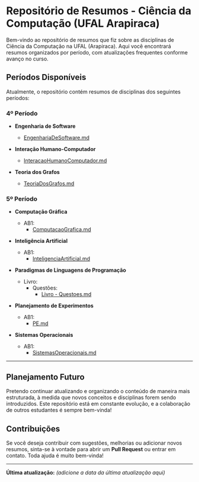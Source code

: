 # Repositório de Resumos - Ciência da Computação (UFAL Arapiraca)

Bem-vindo ao repositório de resumos que fiz sobre as disciplinas de Ciência da Computação na UFAL (Arapiraca). Aqui você encontrará resumos organizados por período, com atualizações frequentes conforme avanço no curso.

## Períodos Disponíveis

Atualmente, o repositório contém resumos de disciplinas dos seguintes períodos:

### 4º Período

- **Engenharia de Software**
  - [EngenhariaDeSoftware.md](./4º%20periodo/EngenhariaDeSoftware/EngenhariaDeSoftware.md)

- **Interação Humano-Computador**
  - [InteracaoHumanoComputador.md](./4º%20periodo/InteracaoHumanoComputador/InteracaoHumanoComputador.md)

- **Teoria dos Grafos**
  - [TeoriaDosGrafos.md](./4º%20periodo/TeoriaDosGrafos/TeoriaDosGrafos.md)


### 5º Período

- **Computação Gráfica**
  - AB1:
    - [ComputacaoGrafica.md](./5º%20periodo/ComputacaoGrafica/AB1/ComputacaoGrafica.md)

  
- **Inteligência Artificial**
  - AB1:
    - [InteligenciaArtificial.md](./5º%20periodo/InteligenciaArtificial/AB1/InteligenciaArtificial.md)
  
- **Paradigmas de Linguagens de Programação**
  - Livro:
    - Questões:
      - [Livro - Questoes.md](./5º%20periodo/Paradigmas%20de%20Linguagens%20de%20Programacao/Livro/Questoes/Livro%20-%20Questoes.md)
  
- **Planejamento de Experimentos**
  - AB1:
    - [PE.md](./5º%20periodo/Planejamento%20de%20Experimentos/AB1/PE.md)


- **Sistemas Operacionais**
  - AB1:
    - [SistemasOperacionais.md](./5º%20periodo/SistemasOperacionais/AB1/SistemasOperacionais.md)
---

## Planejamento Futuro

Pretendo continuar atualizando e organizando o conteúdo de maneira mais estruturada, à medida que novos conceitos e disciplinas forem sendo introduzidos. Este repositório está em constante evolução, e a colaboração de outros estudantes é sempre bem-vinda!

## Contribuições

Se você deseja contribuir com sugestões, melhorias ou adicionar novos resumos, sinta-se à vontade para abrir um **Pull Request** ou entrar em contato. Toda ajuda é muito bem-vinda!

---

**Última atualização:** _(adicione a data da última atualização aqui)_
